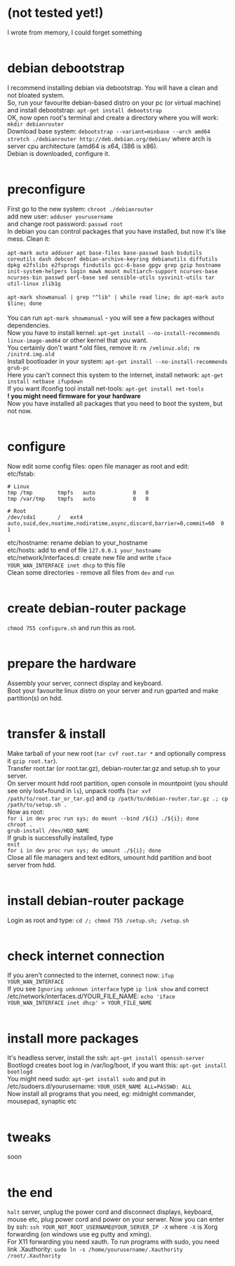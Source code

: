 # (not tested yet!)
I wrote from memory, I could forget something
<br><br>

# debian debootstrap
I recommend installing debian via debootstrap. You will have a clean and not bloated system.<br>
So, run your favourite debian-based distro on your pc (or virtual machine) and install debootstrap: `apt-get install debootstrap`<br>
OK, now open root's terminal and create a directory where you will work: `mkdir debianrouter`<br>
Download base system: `debootstrap --variant=minbase --arch amd64 stretch ./debianrouter http://deb.debian.org/debian/` where arch is server cpu architecture (amd64 is x64, i386 is x86).<br>
Debian is downloaded, configure it.
<br><br>

# preconfigure
First go to the new system: `chroot ./debianrouter`<br>
add new user: `adduser yourusername`<br>
and change root password: `passwd root`<br>
In debian you can control packages that you have installed, but now it's like mess. Clean it:<br><br>
`apt-mark auto adduser apt base-files base-passwd bash bsdutils coreutils dash debconf debian-archive-keyring debianutils diffutils dpkg e2fslibs e2fsprogs findutils gcc-6-base gpgv grep gzip hostname init-system-helpers login mawk mount multiarch-support ncurses-base ncurses-bin passwd perl-base sed sensible-utils sysvinit-utils tar util-linux zlib1g`<br>
<br>
`apt-mark showmanual | grep "^lib" | while read line; do apt-mark auto $line; done`<br>
<br>
You can run `apt-mark showmanual` - you will see a few packages without dependencies.<br>
Now you have to install kernel: `apt-get install --no-install-recommends linux-image-amd64` or other kernel that you want.<br>
You certainly don't want *.old files, remove it: `rm /vmlinuz.old; rm /initrd.img.old`<br>
Install bootloader in your system: `apt-get install --no-install-recommends grub-pc`<br>
Here you can't connect this system to the internet, install network: `apt-get install netbase ifupdown`<br>
If you want ifconfig tool install net-tools: `apt-get install net-tools`<br>
**! you might need firmware for your hardware**<br>
Now you have installed all packages that you need to boot the system, but not now.
<br><br>

# configure
Now edit some config files: open file manager as root and edit:<br>
etc/fstab:<br>
```
# Linux
tmp	/tmp		tmpfs	auto			0	0
tmp	/var/tmp	tmpfs	auto			0	0

# Root
/dev/sda1		/	ext4	auto,suid,dev,noatime,nodiratime,async,discard,barrier=0,commit=60	0	1
```
etc/hostname: rename debian to your_hostname<br>
etc/hosts: add to end of file `127.0.0.1 your_hostname`<br>
etc/network/interfaces.d: create new file and write `iface YOUR_WAN_INTERFACE inet dhcp` to this file<br>
Clean some directories - remove all files from `dev` and `run`
<br><br>

# create debian-router package
`chmod 755 configure.sh` and run this as root.
<br><br>

# prepare the hardware
Assembly your server, connect display and keyboard.<br>
Boot your favourite linux distro on your server and run gparted and make partition(s) on hdd.
<br><br>

# transfer & install
Make tarball of your new root (`tar cvf root.tar *` and optionally compress it `gzip root.tar`).<br>
Transfer root.tar (or root.tar.gz), debian-router.tar.gz and setup.sh to your server.<br>
On server mount hdd root partition, open console in mountpoint (you should see only lost+found in `ls`), unpack rootfs (`tar xvf /path/to/root.tar_or_tar.gz`) and `cp /path/to/debian-router.tar.gz .; cp /path/to/setup.sh .`<br>
Now as root:<br>
`for i in dev proc run sys; do mount --bind /${i} ./${i}; done`<br>
`chroot .`<br>
`grub-install /dev/HDD_NAME`<br>
If grub is successfully installed, type<br>
`exit`<br>
`for i in dev proc run sys; do umount ./${i}; done`<br>
Close all file managers and text editors, umount hdd partition and boot server from hdd.
<br><br>

# install debian-router package
Login as root and type: `cd /; chmod 755 /setup.sh; /setup.sh`
<br><br>

# check internet connection
If you aren't connected to the internet, connect now: `ifup YOUR_WAN_INTERFACE`<br>
If you see `Ignoring unknown interface` type `ip link show` and correct /etc/network/interfaces.d/YOUR_FILE_NAME: `echo 'iface YOUR_WAN_INTERFACE inet dhcp' > YOUR_FILE_NAME`
<br><br>

# install more packages
It's headless server, install the ssh: `apt-get install openssh-server`<br>
Bootlogd creates boot log in /var/log/boot, if you want this: `apt-get install bootlogd`<br>
You might need sudo: `apt-get install sudo` and put in /etc/sudoers.d/yourusername: `YOUR_USER_NAME	ALL=PASSWD: ALL`<br>
Now install all programs that you need, eg: midnight commander, mousepad, synaptic etc
<br><br>

# tweaks
soon
<br><br>

# the end
`halt` server, unplug the power cord and disconnect displays, keyboard, mouse etc, plug power cord and power on your serwer. Now you can enter by ssh: `ssh YOUR_NOT_ROOT_USERNAME@YOUR_SERVER_IP -X` where `-X` is Xorg forwarding (on windows use eg putty and xming).<br>
For X11 forwarding you need xauth. To run programs with sudo, you need link .Xauthority: `sudo ln -s /home/yourusername/.Xauthority /root/.Xauthority`
